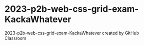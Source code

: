 # 2023-p2b-web-css-grid-exam-KackaWhatever
2023-p2b-web-css-grid-exam-KackaWhatever created by GitHub Classroom

